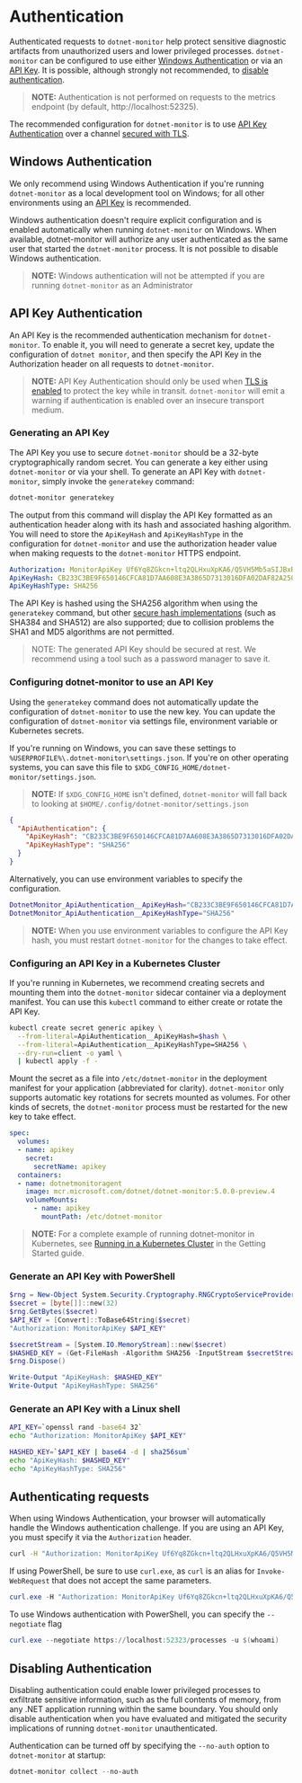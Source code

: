 # Authentication

Authenticated requests to `dotnet-monitor` help protect sensitive diagnostic artifacts from unauthorized users and lower privileged processes. `dotnet-monitor` can be configured to use either [Windows Authentication](#windows-authentication) or via an [API Key](#api-key-authentication). It is possible, although strongly not recommended, to [disable authentication](#disabling-authentication).

> **NOTE:** Authentication is not performed on requests to the metrics endpoint (by default, http://localhost:52325).

The recommended configuration for `dotnet-monitor` is to use [API Key Authentication](#api-key-authentication) over a channel [secured with TLS](./enabling-ssl.md).

## Windows Authentication
We only recommend using Windows Authentication if you're running `dotnet-monitor` as a local development tool on Windows; for all other environments using an [API Key](#api-key-authentication) is recommended.

Windows authentication doesn't require explicit configuration and is enabled automatically when running `dotnet-monitor` on Windows. When available, dotnet-monitor will authorize any user authenticated as the same user that started the `dotnet-monitor` process. It is not possible to disable Windows authentication.

> **NOTE:** Windows authentication will not be attempted if you are running `dotnet-monitor` as an Administrator

## API Key Authentication
An API Key is the recommended authentication mechanism for `dotnet-monitor`. To enable it, you will need to generate a secret key, update the configuration of `dotnet monitor`, and then specify the API Key in the Authorization header on all requests to `dotnet-monitor`.

> **NOTE:** API Key Authentication should only be used when [TLS is enabled](#) to protect the key while in transit. `dotnet-monitor` will emit a warning if authentication is enabled over an insecure transport medium.

### Generating an API Key

The API Key you use to secure `dotnet-monitor` should be a 32-byte cryptographically random secret. You can generate a key either using `dotnet-monitor` or via your shell. To generate an API Key with `dotnet-monitor`, simply invoke the `generatekey` command:

```powershell
dotnet-monitor generatekey
```

The output from this command will display the API Key formatted as an authentication header along with its hash and associated hashing algorithm. You will need to store the `ApiKeyHash` and `ApiKeyHashType` in the configuration for `dotnet-monitor` and use the authorization header value when making requests to the `dotnet-monitor` HTTPS endpoint.

```yaml
Authorization: MonitorApiKey Uf6Yq8ZGkcn+ltq2QLHxuXpKA6/Q5VH5Mb5aSIJBxRc=
ApiKeyHash: CB233C3BE9F650146CFCA81D7AA608E3A3865D7313016DFA02DAF82A2505C683
ApiKeyHashType: SHA256
```

The API Key is hashed using the SHA256 algorithm when using the `generatekey` command, but other [secure hash implementations](https://docs.microsoft.com/en-us/dotnet/api/system.security.cryptography.hashalgorithm.create?view=net-5.0#System_Security_Cryptography_HashAlgorithm_Create_System_String) (such as SHA384 and SHA512) are also supported; due to collision problems the SHA1 and MD5 algorithms are not permitted.

> NOTE: The generated API Key should be secured at rest. We recommend using a tool such as a password manager to save it.

### Configuring dotnet-monitor to use an API Key

Using the `generatekey` command does not automatically update the configuration of `dotnet-monitor` to use the new key. You can update the configuration of `dotnet-monitor` via settings file, environment variable or Kubernetes secrets.

If you're running on Windows, you can save these settings to `%USERPROFILE%\.dotnet-monitor\settings.json`. If you're on other operating systems, you can save this file to `$XDG_CONFIG_HOME/dotnet-monitor/settings.json`.

> **NOTE:** If `$XDG_CONFIG_HOME` isn't defined, `dotnet-monitor` will fall back to looking at `$HOME/.config/dotnet-monitor/settings.json`

```json
{
  "ApiAuthentication": {
    "ApiKeyHash": "CB233C3BE9F650146CFCA81D7AA608E3A3865D7313016DFA02DAF82A2505C683",
    "ApiKeyHashType": "SHA256"
  }
}
```

Alternatively, you can use environment variables to specify the configuration.

```sh
DotnetMonitor_ApiAuthentication__ApiKeyHash="CB233C3BE9F650146CFCA81D7AA608E3A3865D7313016DFA02DAF82A2505C683"
DotnetMonitor_ApiAuthentication__ApiKeyHashType="SHA256"
```

> **NOTE:** When you use environment variables to configure the API Key hash, you must restart `dotnet-monitor` for the changes to take effect.

### Configuring an API Key in a Kubernetes Cluster
If you're running in Kubernetes, we recommend creating secrets and mounting them into the `dotnet-monitor` sidecar container via a deployment manifest. You can use this `kubectl` command to either create or rotate the API Key.

```sh
kubectl create secret generic apikey \
  --from-literal=ApiAuthentication__ApiKeyHash=$hash \
  --from-literal=ApiAuthentication__ApiKeyHashType=SHA256 \
  --dry-run=client -o yaml \
  | kubectl apply -f -
```

Mount the secret as a file into `/etc/dotnet-monitor` in the deployment manifest for your application (abbreviated for clarity). `dotnet-monitor` only supports automatic key rotations for secrets mounted as volumes. For other kinds of secrets, the `dotnet-monitor` process must be restarted for the new key to take effect. 

```yaml
spec:
  volumes:
  - name: apikey
    secret:
      secretName: apikey
  containers:
  - name: dotnetmonitoragent
    image: mcr.microsoft.com/dotnet/dotnet-monitor:5.0.0-preview.4
    volumeMounts:
      - name: apikey
        mountPath: /etc/dotnet-monitor

```

> **NOTE:** For a complete example of running dotnet-monitor in Kubernetes, see [Running in a Kubernetes Cluster](getting-started.md#running-in-a-kubernetes-cluster) in the Getting Started guide.

### Generate an API Key with PowerShell
```powershell
$rng = New-Object System.Security.Cryptography.RNGCryptoServiceProvider
$secret = [byte[]]::new(32)
$rng.GetBytes($secret)
$API_KEY = [Convert]::ToBase64String($secret)
"Authorization: MonitorApiKey $API_KEY"

$secretStream = [System.IO.MemoryStream]::new($secret)
$HASHED_KEY = (Get-FileHash -Algorithm SHA256 -InputStream $secretStream).Hash
$rng.Dispose()

Write-Output "ApiKeyHash: $HASHED_KEY"
Write-Output "ApiKeyHashType: SHA256"
```

### Generate an API Key with a Linux shell

```sh
API_KEY=`openssl rand -base64 32`
echo "Authorization: MonitorApiKey $API_KEY"

HASHED_KEY=`$API_KEY | base64 -d | sha256sum`
echo "ApiKeyHash: $HASHED_KEY"
echo "ApiKeyHashType: SHA256"
```

## Authenticating requests
When using Windows Authentication, your browser will automatically handle the Windows authentication challenge. If you are using an API Key, you must specify it via the `Authorization` header.

```sh
curl -H "Authorization: MonitorApiKey Uf6Yq8ZGkcn+ltq2QLHxuXpKA6/Q5VH5Mb5aSIJBxRc=" https://localhost:52323/processes
```

If using PowerShell, be sure to use `curl.exe`, as `curl` is an alias for `Invoke-WebRequest` that does not accept the same parameters.

```powershell
curl.exe -H "Authorization: MonitorApiKey Uf6Yq8ZGkcn+ltq2QLHxuXpKA6/Q5VH5Mb5aSIJBxRc=" https://localhost:52323/processes
```

To use Windows authentication with PowerShell, you can specify the `--negotiate` flag
```powershell
curl.exe --negotiate https://localhost:52323/processes -u $(whoami)
```



## Disabling Authentication

Disabling authentication could enable lower privileged processes to exfiltrate sensitive information, such as the full contents of memory, from any .NET application running within the same boundary. You should only disable authentication when you have evaluated and mitigated the security implications of running `dotnet-monitor` unauthenticated.

Authentication can be turned off by specifying the `--no-auth` option to `dotnet-monitor` at startup:
```powershell
dotnet-monitor collect --no-auth
```
